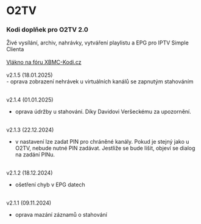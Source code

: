 <h1>O2TV</h1>
<p>
<h3>Kodi doplňek pro O2TV 2.0</h3>
<p>
Živé vysílání, archiv, nahrávky, vytváření playlistu a EPG pro IPTV Simple Clienta<br><br>
<a href="https://www.xbmc-kodi.cz/prispevek-o2tv">Vlákno na fóru XBMC-Kodi.cz</a><br><br>
v2.1.5 (18.01.2025)<br>
- oprava zobrazení nehrávek u virtuálních kanálů se zapnutým stahováním<br><br>

v2.1.4 (01.01.2025)<br>
- oprava údržby u stahování. Díky Davidovi Veršeckému za upozornění.<br><br>

v2.1.3 (22.12.2024)<br>
- v nastavení lze zadat PIN pro chráněné kanály. Pokud je stejný jako u O2TV, nebude nutné PIN zadávat. Jestliže se bude lišit, objeví se dialog na zadání PINu.<br><br>

v2.1.2 (18.12.2024)<br>
- ošetření chyb v EPG datech<br><br>

v2.1.1 (09.11.2024)<br>
- oprava mazání záznamů o stahování<br><br>
</p>
